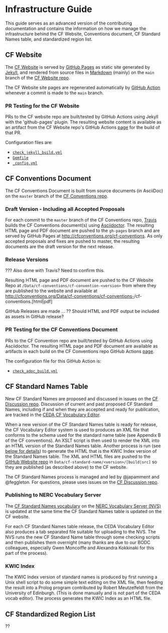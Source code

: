 # Infrastructure Guide

This guide serves as an advanced version of the contributing documentation
and contains the information on how we manage the infrastructure
behind the CF Website, Conventions document, CF Standard Names table,
and standardized region list.

## CF Website

The [CF Website](https://cfconventions.org) is served by [GitHub Pages](https://pages.github.com/) as static site generated by [Jekyll](https://jekyllrb.com/), and rendered from source files in [Markdown](https://github.github.com/gfm/) (mainly) on the `main` branch
of the [CF Website repo](https://github.com/cf-convention/cf-convention.github.io).

The CF Website site pages are regenerated automatically by [GitHub Action](https://docs.github.com/en/actions) whenever a commit is made to the `main` branch.

### PR Testing for the CF Website

PRs to the CF website repo are built/tested by GitHub Actions
using Jekyll with the 'github-pages' plugin.
The resulting website content is available as an artifact
from the CF Website repo's GitHub Actions [page](https://github.com/cf-convention/cf-convention.github.io/actions) 
for the build of that PR.

Configuration files are:
- [`check_jekyll_build.yml`](https://github.com/cf-convention/cf-convention.github.io/blob/master/.github/workflows/check_jekyll_build.yml)
- [`Gemfile`](https://github.com/cf-convention/cf-convention.github.io/blob/master/Gemfile)
- [`_config.yml`](https://github.com/cf-convention/cf-convention.github.io/blob/master/_config.yml)

## CF Conventions Document
The CF Conventions Document is built from source documents (in AsciiDoc)
on the `master` branch of the [CF Conventions repo](https://github.com/cf-convention/cf-conventions).

### Draft Version - Including all Accepted Proposals 
For each commit to the `master` branch of the CF Conventions repo,
[Travis](https://travis-ci.org) builds the CF Conventions document(s)
using [Asciidoctor](https://asciidoctor.org/).
The resulting HTML page and PDF document are pushed to the `gh-pages` branch
and are served by GitHub Pages at http://cfconventions.org/cf-conventions.
As only accepted proposals and fixes are pushed to master, the resulting documents
are the draft version for the next release.

### Release Versions
??? Also done with Travis? Need to confirm this.

Resulting HTML page and PDF document are pushed to the CF Website Repo
at `/Data/cf-conventions/cf-convention-<version>`
from where they are published to the website
and available at
http://cfconventions.org/Data/cf-conventions/cf-conventions-<version>/cf-conventions.[html|pdf]

GitHub Releases are made ...
?? Should HTML and PDF output be included as assets in GitHub release?

### PR Testing for the CF Conventions Document 
PRs to the CF Convention repo are built/tested by GitHub Actions
using Asciidoctor. The resulting HTML page and PDF document are available
as artifacts in each build on the CF Conventions repo GitHub Actions [page](https://github.com/cf-convention/cf-conventions/actions).

The configuration file for this GitHub Action is:
- [`check_adoc_build.yml`](https://github.com/cf-convention/cf-conventions/blob/master/.github/workflows/check_adoc_build.yml)

## CF Standard Names Table
New CF Standard Names are proposed and discussed in issues on the
[CF Discussion repo][cf-discuss].
Discussion of current and past proposed CF Standard Names,
including if and when they are accepted and ready for publication,
are tracked in the [CEDA CF Vocabulary Editor](http://cfeditor.ceda.ac.uk/proposals/1).

When a new version of the CF Standard Names table is ready for release,
the CF Vocabulary Editor system is used to produces an XML file
that conforms to the schema used for the standard name table
(see Appendix B of the CF conventions).
An XSLT script is then used to render the XML into an HTML version of the Standard Names table.
Another process is run (see [below for details](#kwic-index)) to generate the HTML that is
the KWIC Index version of the Standard Names table.
The XML and HTML files are pushed to the [GitHub Website repo](https://github.com/cf-convention/cf-convention.github.io)
in `Data/cf-standard-name/<version>/[build|src]` so they are published (as described above) to the CF website.

The CF Standard Names process is managed and led by @japamment and @feggleton.
For questions, please uses issues on the [CF Discussion repo][cf-discuss].

### Publishing to NERC Vocabulary Server
The [CF Standard Names vocabulary](http://vocab.nerc.ac.uk/collection/P07/current/)
on the [NERC Vocabulary Server (NVS)](http://vocab.nerc.ac.uk/)
is updated at the same time the CF Standard Names table is updated on the CF website.

For each CF Standard Names table release, the CEDA Vocabulary Editor
also produces a tab separated file suitable for uploading to the NVS.
The NVS runs the new CF Standard Name table through some checking scripts
and then publishes them overnight (many thanks are due to our BODC colleagues,
especially Gwen Moncoiffe and Alexandra Kokkinaki for this part of the process).

### KWIC Index

The KWIC Index version of standard names is produced by first running a Unix shell script
to do some simple text editing on the XML file,
then feeding the result into a Prolog program
contributed by Robert Meutzelfeldt from the University of Edinburgh.
(This is done manually and is not part of the CEDA vocab editor).
The process generates the KWIC Index as an HTML file.

## CF Standardized Region List 

??

[cf-discuss]: https://github.com/cf-convention/discuss
